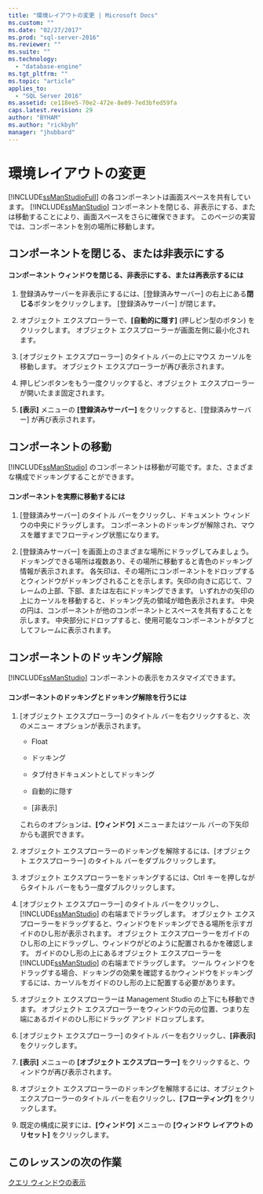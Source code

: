 ```yaml
---
title: "環境レイアウトの変更 | Microsoft Docs"
ms.custom: ""
ms.date: "02/27/2017"
ms.prod: "sql-server-2016"
ms.reviewer: ""
ms.suite: ""
ms.technology: 
  - "database-engine"
ms.tgt_pltfrm: ""
ms.topic: "article"
applies_to: 
  - "SQL Server 2016"
ms.assetid: ce118ee5-70e2-472e-8e09-7ed3bfed59fa
caps.latest.revision: 29
author: "BYHAM"
ms.author: "rickbyh"
manager: "jhubbard"
---
```

# 環境レイアウトの変更
[!INCLUDE[ssManStudioFull](../../includes/ssmanstudiofull-md.md)] の各コンポーネントは画面スペースを共有しています。 [!INCLUDE[ssManStudio](../../includes/ssmanstudio-md.md)] コンポーネントを閉じる、非表示にする、または移動することにより、画面スペースをさらに確保できます。 このページの実習では、コンポーネントを別の場所に移動します。  
  
## コンポーネントを閉じる、または非表示にする  
  
#### コンポーネント ウィンドウを閉じる、非表示にする、または再表示するには  
  
1.  登録済みサーバーを非表示にするには、[登録済みサーバー] の右上にある**閉じる**ボタンをクリックします。 [登録済みサーバー] が閉じます。  
  
2.  オブジェクト エクスプローラーで、**[自動的に隠す]** (押しピン型のボタン) をクリックします。 オブジェクト エクスプローラーが画面左側に最小化されます。  
  
3.  [オブジェクト エクスプローラー] のタイトル バーの上にマウス カーソルを移動します。 オブジェクト エクスプローラーが再び表示されます。  
  
4.  押しピンボタンをもう一度クリックすると、オブジェクト エクスプローラーが開いたまま固定されます。  
  
5.  **[表示]** メニューの **[登録済みサーバー]** をクリックすると、[登録済みサーバー] が再び表示されます。  
  
## コンポーネントの移動  
[!INCLUDE[ssManStudio](../../includes/ssmanstudio-md.md)] のコンポーネントは移動が可能です。また、さまざまな構成でドッキングすることができます。  
  
#### コンポーネントを実際に移動するには  
  
1.  [登録済みサーバー] のタイトル バーをクリックし、ドキュメント ウィンドウの中央にドラッグします。 コンポーネントのドッキングが解除され、マウスを離すまでフローティング状態になります。  
  
2.  [登録済みサーバー] を画面上のさまざまな場所にドラッグしてみましょう。 ドッキングできる場所は複数あり、その場所に移動すると青色のドッキング情報が表示されます。 各矢印は、その場所にコンポーネントをドロップするとウィンドウがドッキングされることを示します。矢印の向きに応じて、フレームの上部、下部、または左右にドッキングできます。 いずれかの矢印の上にカーソルを移動すると、ドッキング先の領域が暗色表示されます。 中央の円は、コンポーネントが他のコンポーネントとスペースを共有することを示します。 中央部分にドロップすると、使用可能なコンポーネントがタブとしてフレームに表示されます。  
  
## コンポーネントのドッキング解除  
[!INCLUDE[ssManStudio](../../includes/ssmanstudio-md.md)] コンポーネントの表示をカスタマイズできます。  
  
#### コンポーネントのドッキングとドッキング解除を行うには  
  
1.  [オブジェクト エクスプローラー] のタイトル バーを右クリックすると、次のメニュー オプションが表示されます。  
  
    -   Float  
  
    -   ドッキング  
  
    -   タブ付きドキュメントとしてドッキング  
  
    -   自動的に隠す  
  
    -   [非表示]  
  
    これらのオプションは、**[ウィンドウ]** メニューまたはツール バーの下矢印からも選択できます。  
  
2.  オブジェクト エクスプローラーのドッキングを解除するには、[オブジェクト エクスプローラー] のタイトル バーをダブルクリックします。  
  
3.  オブジェクト エクスプローラーをドッキングするには、Ctrl キーを押しながらタイトル バーをもう一度ダブルクリックします。  
  
4.  [オブジェクト エクスプローラー] のタイトル バーをクリックし、[!INCLUDE[ssManStudio](../../includes/ssmanstudio-md.md)] の右端までドラッグします。 オブジェクト エクスプローラーをドラッグすると、ウィンドウをドッキングできる場所を示すガイドのひし形が表示されます。 オブジェクト エクスプローラーをガイドのひし形の上にドラッグし、ウィンドウがどのように配置されるかを確認します。 ガイドのひし形の上にあるオブジェクト エクスプローラーを [!INCLUDE[ssManStudio](../../includes/ssmanstudio-md.md)] の右端までドラッグします。 ツール ウィンドウをドラッグする場合、ドッキングの効果を確認するかウィンドウをドッキングするには、カーソルをガイドのひし形の上に配置する必要があります。  
  
5.  オブジェクト エクスプローラーは Management Studio の上下にも移動できます。 オブジェクト エクスプローラーをウィンドウの元の位置、つまり左端にあるガイドのひし形にドラッグ アンド ドロップします。  
  
6.  [オブジェクト エクスプローラー] のタイトル バーを右クリックし、**[非表示]** をクリックします。  
  
7.  **[表示]** メニューの **[オブジェクト エクスプローラー]** をクリックすると、ウィンドウが再び表示されます。  
  
8.  オブジェクト エクスプローラーのドッキングを解除するには、オブジェクト エクスプローラーのタイトル バーを右クリックし、**[フローティング]** をクリックします。  
  
9. 既定の構成に戻すには、**[ウィンドウ]** メニューの **[ウィンドウ レイアウトのリセット]** をクリックします。  
  
## このレッスンの次の作業  
[クエリ ウィンドウの表示](../../tools/sql-server-management-studio/display-the-query-window.md)  
  
  
  
